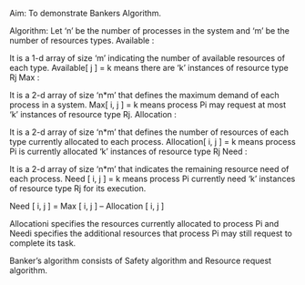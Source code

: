 Aim: To demonstrate Bankers Algorithm.

Algorithm: Let ‘n’ be the number of processes in the system and ‘m’ be the number of resources types.
Available : 

It is a 1-d array of size ‘m’ indicating the number of available resources of each type.
Available[ j ] = k means there are ‘k’ instances of resource type Rj
Max :

It is a 2-d array of size ‘n*m’ that defines the maximum demand of each process in a system.
Max[ i, j ] = k means process Pi may request at most ‘k’ instances of resource type Rj.
Allocation :

It is a 2-d array of size ‘n*m’ that defines the number of resources of each type currently allocated to each process.
Allocation[ i, j ] = k means process Pi is currently allocated ‘k’ instances of resource type Rj
Need :

 It is a 2-d array of size ‘n*m’ that indicates the remaining resource need of each process.
Need [ i,   j ] = k means process Pi currently need ‘k’ instances of resource type Rj
for its execution.

Need [ i,   j ] = Max [ i,   j ] – Allocation [ i,   j ]



Allocationi specifies the resources currently allocated to process Pi and Needi specifies the additional resources that process Pi may still request to complete its task.

Banker’s algorithm consists of Safety algorithm and Resource request algorithm.
